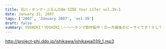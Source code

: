 ```yaml
---
title: 石川・ホンマ・ぶるんのBe-SIDE Your Life! vol.39-1
date: January 31, 2007
tags: ['2007', 'January 2007', 'vol.39']
draft: false
summary: YOSHIKI！YOSHIKI！〜〜〜ホンマ節炸裂中！の一月最後のビーサイです！そしてそして！ビーサイグッズ企画第３弾「DDDP」の販売についての詳細がコチラの後半に〜。よーく聴いてね！デキは良いこと間違いなし！？のこちらのパーカー！HPの「お知らせ」にも詳細を上げますので要チェケラですよ。NAMAE
---
```


http://project-phi.ddo.jp/ishikawa/ishikawa039_1.mp3